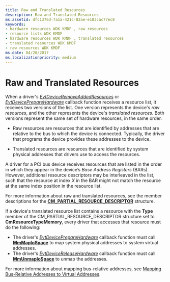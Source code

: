 ```yaml
---
title: Raw and Translated Resources
description: Raw and Translated Resources
ms.assetid: dfc1376d-7a1a-421c-82ae-e183cac77ec8
keywords:
- hardware resources WDK KMDF , raw resources
- resource lists WDK KMDF
- hardware resources WDK KMDF , translated resources
- translated resources WDK KMDF
- raw resources WDK KMDF
ms.date: 04/20/2017
ms.localizationpriority: medium
---
```


# Raw and Translated Resources


When a driver's [*EvtDeviceRemoveAddedResources*](https://docs.microsoft.com/windows-hardware/drivers/ddi/wdffdo/nc-wdffdo-evt_wdf_device_remove_added_resources) or [*EvtDevicePrepareHardware*](https://docs.microsoft.com/windows-hardware/drivers/ddi/wdfdevice/nc-wdfdevice-evt_wdf_device_prepare_hardware) callback function receives a resource list, it receives two versions of the list. One version represents the device's *raw resources*, and the other represents the device's *translated resources*. Both versions represent the same set of hardware resources, in the same order.

-   Raw resources are resources that are identified by addresses that are relative to the bus to which the device is connected. Typically, the driver that programs the device provides these addresses to the device.

-   Translated resources are resources that are identified by system physical addresses that drivers use to access the resources.

A driver for a PCI bus device receives resources that are listed in the order in which they appear in the device’s *Base Address Registers* (BARs). However, additional resource descriptors may be interleaved in the list, such that the resource at index *X* in the BAR might not match the resource at the same index position in the resource list.

For more information about raw and translated resources, see the member descriptions for the [**CM\_PARTIAL\_RESOURCE\_DESCRIPTOR**](https://docs.microsoft.com/windows-hardware/drivers/ddi/wdm/ns-wdm-_cm_partial_resource_descriptor) structure.

If a device's translated resource list contains a resource with the **Type** member of the CM\_PARTIAL\_RESOURCE\_DESCRIPTOR structure set to **CmResourceTypeMemory**, every driver that accesses that resource must do the following:

-   The driver's [*EvtDevicePrepareHardware*](https://docs.microsoft.com/windows-hardware/drivers/ddi/wdfdevice/nc-wdfdevice-evt_wdf_device_prepare_hardware) callback function must call [**MmMapIoSpace**](https://docs.microsoft.com/windows-hardware/drivers/ddi/wdm/nf-wdm-mmmapiospace) to map system physical addresses to system virtual addresses.
-   The driver's [*EvtDeviceReleaseHardware*](https://docs.microsoft.com/windows-hardware/drivers/ddi/wdfdevice/nc-wdfdevice-evt_wdf_device_release_hardware) callback function must call [**MmUnmapIoSpace**](https://docs.microsoft.com/windows-hardware/drivers/ddi/wdm/nf-wdm-mmunmapiospace) to unmap the addresses.

For more information about mapping bus-relative addresses, see [Mapping Bus-Relative Addresses to Virtual Addresses](https://docs.microsoft.com/windows-hardware/drivers/kernel/mapping-bus-relative-addresses-to-virtual-addresses).

 

 





